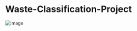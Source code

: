 # Waste-Classification-Project
![image](https://github.com/amit9129/Waste-Classification-Project/assets/109538356/bef9d1a9-af03-4f0f-bc68-51e3b77d06a8)
